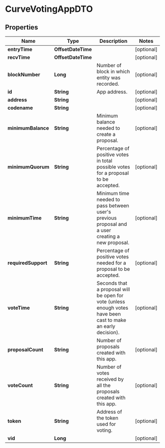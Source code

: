 

# CurveVotingAppDTO


## Properties

| Name | Type | Description | Notes |
|------------ | ------------- | ------------- | -------------|
|**entryTime** | **OffsetDateTime** |  |  [optional] |
|**recvTime** | **OffsetDateTime** |  |  [optional] |
|**blockNumber** | **Long** | Number of block in which entity was recorded. |  [optional] |
|**id** | **String** | App address. |  [optional] |
|**address** | **String** |  |  [optional] |
|**codename** | **String** |  |  [optional] |
|**minimumBalance** | **String** | Minimum balance needed to create a proposal. |  [optional] |
|**minimumQuorum** | **String** | Percentage of positive votes in total possible votes for a proposal to be accepted. |  [optional] |
|**minimumTime** | **String** | Minimum time needed to pass between user&#39;s previous proposal and a user creating a new proposal. |  [optional] |
|**requiredSupport** | **String** | Percentage of positive votes needed for a proposal to be accepted. |  [optional] |
|**voteTime** | **String** | Seconds that a proposal will be open for vote (unless enough votes have been cast to make an early decision). |  [optional] |
|**proposalCount** | **String** | Number of proposals created with this app. |  [optional] |
|**voteCount** | **String** | Number of votes received by all the proposals created with this app. |  [optional] |
|**token** | **String** | Address of the token used for voting. |  [optional] |
|**vid** | **Long** |  |  [optional] |



